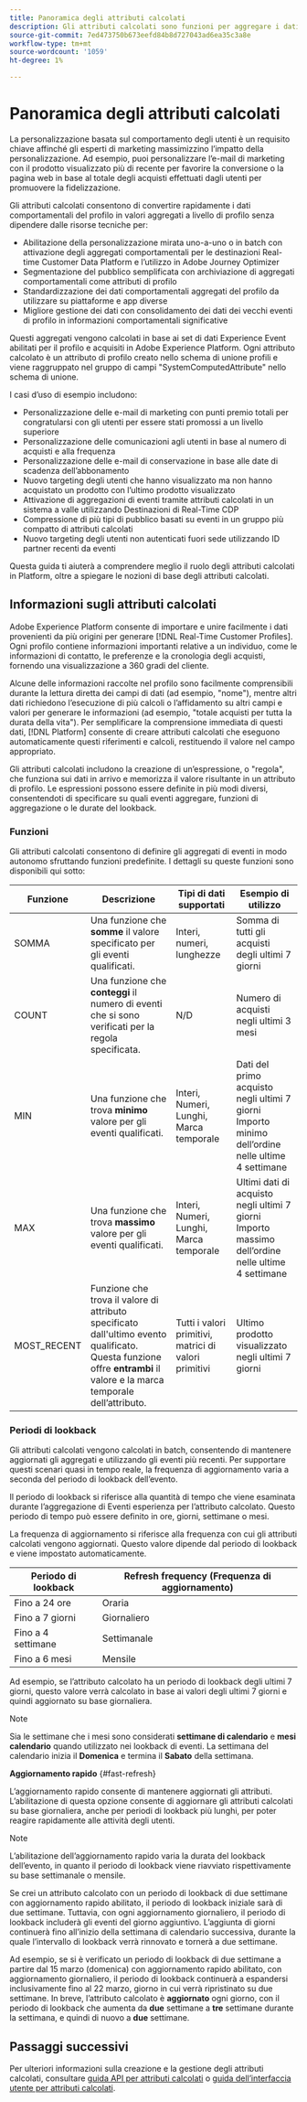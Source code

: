 ```yaml
---
title: Panoramica degli attributi calcolati
description: Gli attributi calcolati sono funzioni per aggregare i dati a livello di evento negli attributi a livello di profilo. Queste funzioni vengono calcolate automaticamente in modo che possano essere utilizzate in segmentazione, attivazione e personalizzazione.
source-git-commit: 7ed473750b673eefd84b8d727043ad6ea35c3a8e
workflow-type: tm+mt
source-wordcount: '1059'
ht-degree: 1%

---
```



# Panoramica degli attributi calcolati

La personalizzazione basata sul comportamento degli utenti è un requisito chiave affinché gli esperti di marketing massimizzino l’impatto della personalizzazione. Ad esempio, puoi personalizzare l’e-mail di marketing con il prodotto visualizzato più di recente per favorire la conversione o la pagina web in base al totale degli acquisti effettuati dagli utenti per promuovere la fidelizzazione.

Gli attributi calcolati consentono di convertire rapidamente i dati comportamentali del profilo in valori aggregati a livello di profilo senza dipendere dalle risorse tecniche per:

- Abilitazione della personalizzazione mirata uno-a-uno o in batch con attivazione degli aggregati comportamentali per le destinazioni Real-time Customer Data Platform e l’utilizzo in Adobe Journey Optimizer
- Segmentazione del pubblico semplificata con archiviazione di aggregati comportamentali come attributi di profilo
- Standardizzazione dei dati comportamentali aggregati del profilo da utilizzare su piattaforme e app diverse
- Migliore gestione dei dati con consolidamento dei dati dei vecchi eventi di profilo in informazioni comportamentali significative

Questi aggregati vengono calcolati in base ai set di dati Experience Event abilitati per il profilo e acquisiti in Adobe Experience Platform. Ogni attributo calcolato è un attributo di profilo creato nello schema di unione profili e viene raggruppato nel gruppo di campi &quot;SystemComputedAttribute&quot; nello schema di unione.

I casi d’uso di esempio includono:

- Personalizzazione delle e-mail di marketing con punti premio totali per congratularsi con gli utenti per essere stati promossi a un livello superiore
- Personalizzazione delle comunicazioni agli utenti in base al numero di acquisti e alla frequenza
- Personalizzazione delle e-mail di conservazione in base alle date di scadenza dell’abbonamento
- Nuovo targeting degli utenti che hanno visualizzato ma non hanno acquistato un prodotto con l’ultimo prodotto visualizzato
- Attivazione di aggregazioni di eventi tramite attributi calcolati in un sistema a valle utilizzando Destinazioni di Real-Time CDP
- Compressione di più tipi di pubblico basati su eventi in un gruppo più compatto di attributi calcolati
- Nuovo targeting degli utenti non autenticati fuori sede utilizzando ID partner recenti da eventi

Questa guida ti aiuterà a comprendere meglio il ruolo degli attributi calcolati in Platform, oltre a spiegare le nozioni di base degli attributi calcolati.

## Informazioni sugli attributi calcolati

Adobe Experience Platform consente di importare e unire facilmente i dati provenienti da più origini per generare [!DNL Real-Time Customer Profiles]. Ogni profilo contiene informazioni importanti relative a un individuo, come le informazioni di contatto, le preferenze e la cronologia degli acquisti, fornendo una visualizzazione a 360 gradi del cliente.

Alcune delle informazioni raccolte nel profilo sono facilmente comprensibili durante la lettura diretta dei campi di dati (ad esempio, &quot;nome&quot;), mentre altri dati richiedono l’esecuzione di più calcoli o l’affidamento su altri campi e valori per generare le informazioni (ad esempio, &quot;totale acquisti per tutta la durata della vita&quot;). Per semplificare la comprensione immediata di questi dati, [!DNL Platform] consente di creare attributi calcolati che eseguono automaticamente questi riferimenti e calcoli, restituendo il valore nel campo appropriato.

Gli attributi calcolati includono la creazione di un’espressione, o &quot;regola&quot;, che funziona sui dati in arrivo e memorizza il valore risultante in un attributo di profilo. Le espressioni possono essere definite in più modi diversi, consentendoti di specificare su quali eventi aggregare, funzioni di aggregazione o le durate del lookback.

### Funzioni

Gli attributi calcolati consentono di definire gli aggregati di eventi in modo autonomo sfruttando funzioni predefinite. I dettagli su queste funzioni sono disponibili qui sotto:

| Funzione | Descrizione | Tipi di dati supportati | Esempio di utilizzo |
| -------- | ----------- | -------------------- | ------------- |
| SOMMA | Una funzione che **somme** il valore specificato per gli eventi qualificati. | Interi, numeri, lunghezze | Somma di tutti gli acquisti degli ultimi 7 giorni |
| COUNT | Una funzione che **conteggi** il numero di eventi che si sono verificati per la regola specificata. | N/D | Numero di acquisti negli ultimi 3 mesi |
| MIN | Una funzione che trova **minimo** valore per gli eventi qualificati. | Interi, Numeri, Lunghi, Marca temporale | Dati del primo acquisto negli ultimi 7 giorni<br/>Importo minimo dell’ordine nelle ultime 4 settimane |
| MAX | Una funzione che trova **massimo** valore per gli eventi qualificati. | Interi, Numeri, Lunghi, Marca temporale | Ultimi dati di acquisto negli ultimi 7 giorni<br/>Importo massimo dell’ordine nelle ultime 4 settimane |
| MOST_RECENT | Funzione che trova il valore di attributo specificato dall&#39;ultimo evento qualificato. Questa funzione offre **entrambi** il valore e la marca temporale dell’attributo. | Tutti i valori primitivi, matrici di valori primitivi | Ultimo prodotto visualizzato negli ultimi 7 giorni |

### Periodi di lookback

Gli attributi calcolati vengono calcolati in batch, consentendo di mantenere aggiornati gli aggregati e utilizzando gli eventi più recenti. Per supportare questi scenari quasi in tempo reale, la frequenza di aggiornamento varia a seconda del periodo di lookback dell’evento.

Il periodo di lookback si riferisce alla quantità di tempo che viene esaminata durante l’aggregazione di Eventi esperienza per l’attributo calcolato. Questo periodo di tempo può essere definito in ore, giorni, settimane o mesi.

La frequenza di aggiornamento si riferisce alla frequenza con cui gli attributi calcolati vengono aggiornati. Questo valore dipende dal periodo di lookback e viene impostato automaticamente.

| Periodo di lookback | Refresh frequency (Frequenza di aggiornamento) |
| --------------- | ----------------- |
| Fino a 24 ore | Oraria |
| Fino a 7 giorni | Giornaliero |
| Fino a 4 settimane | Settimanale |
| Fino a 6 mesi | Mensile |

Ad esempio, se l’attributo calcolato ha un periodo di lookback degli ultimi 7 giorni, questo valore verrà calcolato in base ai valori degli ultimi 7 giorni e quindi aggiornato su base giornaliera.

>[!NOTE]
>
>Sia le settimane che i mesi sono considerati **settimane di calendario** e **mesi calendario** quando utilizzato nei lookback di eventi. La settimana del calendario inizia il **Domenica** e termina il **Sabato** della settimana.

**Aggiornamento rapido** {#fast-refresh}

L’aggiornamento rapido consente di mantenere aggiornati gli attributi. L’abilitazione di questa opzione consente di aggiornare gli attributi calcolati su base giornaliera, anche per periodi di lookback più lunghi, per poter reagire rapidamente alle attività degli utenti.

>[!NOTE]
>
>L’abilitazione dell’aggiornamento rapido varia la durata del lookback dell’evento, in quanto il periodo di lookback viene riavviato rispettivamente su base settimanale o mensile.
>
>Se crei un attributo calcolato con un periodo di lookback di due settimane con aggiornamento rapido abilitato, il periodo di lookback iniziale sarà di due settimane. Tuttavia, con ogni aggiornamento giornaliero, il periodo di lookback includerà gli eventi del giorno aggiuntivo. L’aggiunta di giorni continuerà fino all’inizio della settimana di calendario successiva, durante la quale l’intervallo di lookback verrà rinnovato e tornerà a due settimane.
>
>Ad esempio, se si è verificato un periodo di lookback di due settimane a partire dal 15 marzo (domenica) con aggiornamento rapido abilitato, con aggiornamento giornaliero, il periodo di lookback continuerà a espandersi inclusivamente fino al 22 marzo, giorno in cui verrà ripristinato su due settimane. In breve, l’attributo calcolato è **aggiornato** ogni giorno, con il periodo di lookback che aumenta da **due** settimane a **tre** settimane durante la settimana, e quindi di nuovo a **due** settimane.

## Passaggi successivi

Per ulteriori informazioni sulla creazione e la gestione degli attributi calcolati, consultare [guida API per attributi calcolati](./api.md) o [guida dell’interfaccia utente per attributi calcolati](./ui.md).
